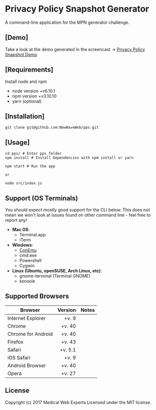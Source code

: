 # Privacy Policy Snapshot Generator
A command-line application for the MPN generator challenge.

## [Demo]
Take a look at the demo generated in the screencast -> [Privacy Policy Snapshot Demo](http://pps.nwwtest.com)

## [Requirements]
Install node and npm

- node version +v6.10.1
- npm  version +v3.10.10
- yarn (optional)

## [Installation]

``` shell
git clone git@github.com:NewWaveWeb/pps.git
```

## [Usage]

``` shell
cd pps/ # Enter pps folder
npm install # Install Dependencies with npm install or yarn

npm start # Run the app

or

node src/index.js
```

## Support (OS Terminals)

You should expect mostly good support for the CLI below. This does not mean we won't
look at issues found on other command line - feel free to report any!

- **Mac OS**:
  - Terminal.app
  - iTerm
- **Windows**:
  - [ConEmu](https://conemu.github.io/)
  - cmd.exe
  - Powershell
  - Cygwin
- **Linux (Ubuntu, openSUSE, Arch Linux, etc)**:
  - gnome-terminal (Terminal GNOME)
  - konsole

## Supported Browsers

|Browser            |  Version  |  Notes                    
|-------------------|----------:|-------
|Internet Explorer  |     +v. 9 |
|Chrome             |    +v. 40 |
|Chrome for Android |    +v. 40 |
|Firefox            |    +v. 43 |
|Safari             |   +v. 5.1 |
|iOS Safari         |    +v. 9  |
|Android Browser    |    +v. 40 |
|Opera              |    +v. 27 |


## License

Copyright (c) 2017 Medical Web Experts
Licensed under the MIT license.
